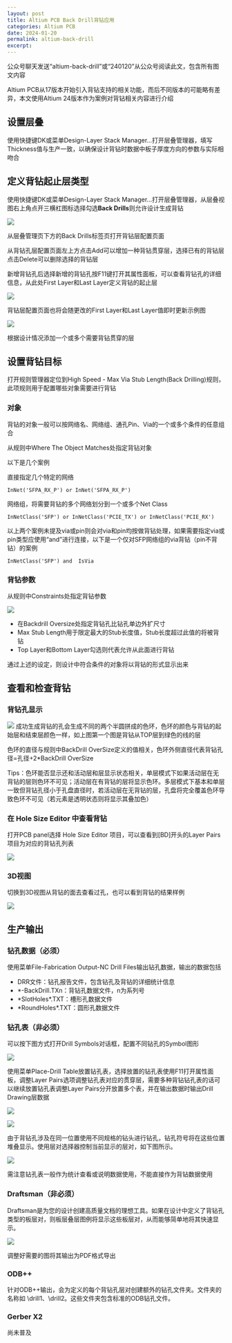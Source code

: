 ```yaml
---
layout: post
title: Altium PCB Back Drill背钻应用
categories: Altium PCB
date: 2024-01-20
permalink: altium-back-drill
excerpt:
---
```


公众号聊天发送“altium-back-drill”或“240120”从公众号阅读此文，包含所有图文内容

Altium PCB从17版本开始引入背钻支持的相关功能，而后不同版本的可能略有差异，本文使用Altium 24版本作为案例对背钻相关内容进行介绍

## 设置层叠

使用快捷键DK或菜单Design-Layer Stack Manager…打开层叠管理器，填写Thickness值与生产一致，以确保设计背钻时数据中板子厚度方向的参数与实际相吻合

## 定义背钻起止层类型

使用快捷键DK或菜单Design-Layer Stack Manager…打开层叠管理器，从层叠视图右上角点开三横杠图标选择勾选**Back Drills**则允许设计生成背钻

![](https://tiny-y.asia/images/blog/2024/image-30.png)

从层叠管理页下方的Back Drills标签页打开背钻层配置页面

从背钻孔层配置页面左上方点击Add可以增加一种背钻贯穿层，选择已有的背钻层点击Delete可以删除选择的背钻层

新增背钻孔后选择新增的背钻孔按F11键打开其属性面板，可以查看背钻孔的详细信息，从此处First Layer和Last Layer定义背钻的起止层

![](https://tiny-y.asia/images/blog/2024/image-31.png)

背钻层配置页面也将会随更改的First Layer和Last Layer值即时更新示例图

![](https://tiny-y.asia/images/blog/2024/image-44.png)

根据设计情况添加一个或多个需要背钻贯穿的层

## 设置背钻目标

打开规则管理器定位到High Speed - Max Via Stub Length(Back Drilling)规则，此项规则用于配置哪些对象需要进行背钻

### 对象

背钻的对象一般可以按网络名、网络组、通孔Pin、Via的一个或多个条件的任意组合

从规则中Where The Object Matches处指定背钻对象

以下是几个案例

直接指定几个特定的网络

```
InNet('SFPA_RX_P') or InNet('SFPA_RX_P')   
```


网络组，将需要背钻的多个网络划分到一个或多个Net Class

```
InNetClass('SFP') or InNetClass('PCIE_TX') or InNetClass('PCIE_RX')
```


以上两个案例未提及via或pin则会对via和pin均按做背钻处理，如果需要指定via或pin类型应使用“and”进行连接，以下是一个仅对SFP网络组的via背钻（pin不背钻）的案例

```
InNetClass('SFP') and  IsVia
```

### 背钻参数

从规则中Constraints处指定背钻参数

![](https://tiny-y.asia/images/blog/2024/image-32.png)

- 在Backdrill Oversize处指定背钻孔比钻孔单边外扩尺寸
- Max Stub Length用于限定最大的Stub长度值，Stub长度超过此值的将被背钻
- Top Layer和Bottom Layer勾选则代表允许从此面进行背钻

通过上述的设定，则设计中符合条件的对象将以背钻的形式显示出来

## 查看和检查背钻

### 背钻孔显示

![](https://tiny-y.asia/images/blog/2024/image-33.png)
成功生成背钻的孔会生成不同的两个半圆拼成的色环，色环的颜色与背钻的起始层和结束层颜色一样，如上图第一个图是背钻从TOP层到绿色的线的层

色环的直径与规则中BackDrill OverSize定义的值相关，色环外侧直径代表背钻孔径=孔径+2\*BackDrill OverSize

Tips：色环能否显示还和活动层和层显示状态相关，单层模式下如果活动层在无背钻的层则色环不可见；活动层在有背钻的层将显示色环。多层模式下基本和单层一致但背钻孔径小于孔盘直径时，若活动层在无背钻的层，孔盘将完全覆盖色环导致色环不可见（若元素是透明状态则将显示其叠加色）

### 在 Hole Size Editor 中查看背钻

打开PCB panel选择 Hole Size Editor 项目，可以查看到[BD]开头的Layer Pairs项目为对应的背钻孔列表

![](https://tiny-y.asia/images/blog/2024/image-34.png)

### 3D视图

切换到3D视图从背钻的面去查看过孔，也可以看到背钻的结果样例

![](https://tiny-y.asia/images/blog/2024/image-38.png)

## 生产输出

### 钻孔数据（必须）

使用菜单File-Fabrication Output-NC Drill Files输出钻孔数据，输出的数据包括

- DRR文件：钻孔报告文件，包含钻孔及背钻的详细统计信息
- \*-BackDrill.TXn：背钻孔数据文件，n为系列号
- \*SlotHoles\*.TXT：槽形孔数据文件
- \*RoundHoles\*.TXT：圆形孔数据文件

### 钻孔表（非必须）

可以按下图方式打开Drill Symbols对话框，配置不同钻孔的Symbol图形

![](https://tiny-y.asia/images/blog/2024/image-39.png)

使用菜单Place-Drill Table放置钻孔表，选择放置的钻孔表使用F11打开属性面板，调整Layer Pairs选项调整钻孔表对应的贯穿层，需要多种背钻钻孔表的话可以继续放置钻孔表调整Layer Pairs分开放置多个表，并在输出数据时输出Drill Drawing层数据

![](https://tiny-y.asia/images/blog/2024/image-40.png)

![](https://tiny-y.asia/images/blog/2024/image-41.png)

由于背钻孔涉及在同一位置使用不同规格的钻头进行钻孔，钻孔符号将在这些位置堆叠显示。使用层对选择器控制当前显示的层对，如下图所示。

![](https://tiny-y.asia/images/blog/2024/image-42.png)

需注意钻孔表一般作为统计查看或说明数据使用，不能直接作为背钻数据使用

### Draftsman（非必须）

Draftsman是为您的设计创建高质量文档的理想工具。如果在设计中定义了背钻孔类型的板层对，则板层叠层图例将显示这些板层对，从而能够简单地将其快速显示。

![](https://tiny-y.asia/images/blog/2024/image-43.png)

调整好需要的图将其输出为PDF格式导出

### ODB++

针对ODB++输出，会为定义的每个背钻孔层对创建额外的钻孔文件夹。文件夹的名称如 \\drill1、\\drill2。这些文件夹包含标准的ODB钻孔文件。

### Gerber X2

尚未普及